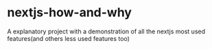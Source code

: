 # nextjs-how-and-why
A explanatory project with a demonstration of all the nextjs most used features(and others less used features too)
